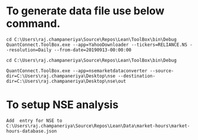 # To generate data file use below command. #

```
cd C:\Users\raj.champaneriya\Source\Repos\Lean\ToolBox\bin\Debug 
QuantConnect.ToolBox.exe --app=YahooDownloader --tickers=RELIANCE.NS --resolution=Daily --from-date=20190913-00:00:00 
```

```
cd C:\Users\raj.champaneriya\Source\Repos\Lean\ToolBox\bin\Debug 

QuantConnect.ToolBox.exe --app=nsemarketdataconverter --source-dir=C:\Users\raj.champaneriya\Desktop\nse --destination-dir=C:\Users\raj.champaneriya\Desktop\nse\out
```

# To setup NSE analysis

```
Add  entry for NSE to C:\Users\raj.champaneriya\Source\Repos\Lean\Data\market-hours\market-hours-database.json



```